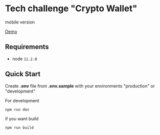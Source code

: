 # Tech challenge "Crypto Wallet"

mobile version

[Demo](https://demo1.aspotapov.ru)

## Requirements

- node `11.2.0`

## Quick Start

Create **.env** file from **.env.sample** with your environments "production" or "development"

For development

`npm run dev`

if you want build

`npm run build`
